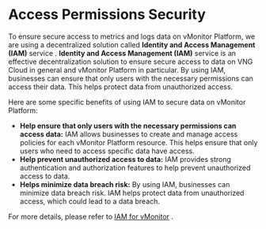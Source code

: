 # Access Permissions Security

To ensure secure access to metrics and logs data on vMonitor Platform, we are using a decentralized solution called **Identity and Access Management (IAM)** service . **Identity and Access Management (IAM)** service is an effective decentralization solution to ensure secure access to data on VNG Cloud in general and vMonitor Platform in particular. By using IAM, businesses can ensure that only users with the necessary permissions can access their data. This helps protect data from unauthorized access.

Here are some specific benefits of using IAM to secure data on vMonitor Platform:

* **Help ensure that only users with the necessary permissions can access data:** IAM allows businesses to create and manage access policies for each vMonitor Platform resource. This helps ensure that only users who need to access specific data have access.
* **Help prevent unauthorized access to data:** IAM provides strong authentication and authorization features to help prevent unauthorized access to data.
* **Helps minimize data breach risk:** By using IAM, businesses can minimize data breach risk. IAM helps protect data from unauthorized access, which could lead to a data breach.

For more details, please refer to [IAM for vMonitor](https://docs-vngcloud-vn.translate.goog/vng-cloud-document/v/vn/identity-and-access-management-iam/cach-phan-quyen-iam-cho-dich-vu-vng-cloud/iam-cho-vstorage) .
